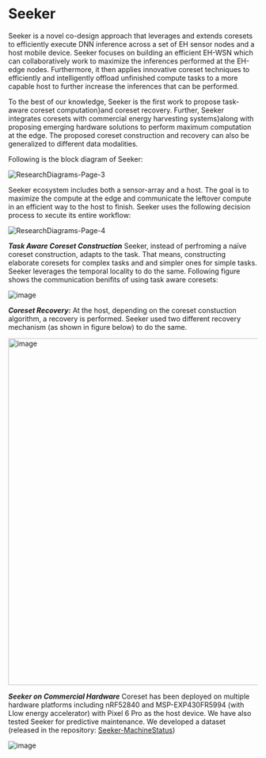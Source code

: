 # Seeker

Seeker is a novel co-design approach that leverages and extends coresets to efficiently execute DNN inference across a set of EH sensor nodes and a host mobile device. Seeker focuses on building an efficient EH-WSN which can collaboratively work to maximize the inferences performed at the EH-edge nodes.  Furthermore, it then applies innovative coreset techniques to efficiently and intelligently offload unfinished compute tasks to a more capable host to further increase the inferences that can be performed.

To the best of our knowledge, Seeker is the first work to propose task-aware coreset computation}and coreset recovery. Further, Seeker integrates coresets with commercial energy harvesting systems}along with proposing emerging hardware solutions to perform maximum computation at the edge. The proposed coreset construction and recovery can also be generalized to different data modalities.

Following is the block diagram of Seeker:

![ResearchDiagrams-Page-3](https://user-images.githubusercontent.com/15208196/236058165-f3106e1a-f6ff-432d-9f75-3310df393f4c.jpg)

Seeker ecosystem includes both a sensor-array and a host. The goal is to maximize the compute at the edge and communicate the leftover compute in an efficient way to the host to finish. Seeker uses the following decision process to xecute its entire workflow:

![ResearchDiagrams-Page-4](https://user-images.githubusercontent.com/15208196/236057904-cac02977-f4cf-41f6-9bd4-8ed9d8154ebd.jpg)

_**Task Aware Coreset Construction**_
Seeker, instead of perfroming a naïve coreset construction, adapts to the task. That means, constructing elaborate coresets for complex tasks and and simpler ones for simple tasks. Seeker leverages the temporal locality to do the same. Following figure shows the communication benifits of using task aware coresets:

![image](https://user-images.githubusercontent.com/15208196/236060899-02b1670c-1c3a-4435-a4c2-d3e054ea6831.png)

_**Coreset Recovery:**_
At the host, depending on the coreset constuction algorithm, a recovery is performed. Seeker used two different recovery mechanism (as shown in figure below) to do the same. 

<img width="700" alt="image" src="https://user-images.githubusercontent.com/15208196/236059628-ab91d4b4-f002-4ffc-b72a-a921bd60ce57.png">

_**Seeker on Commercial Hardware**_
Coreset has been deployed on multiple hardware platforms including nRF52840 and MSP-EXP430FR5994 (with Llow energy accelerator) with Pixel 6 Pro as the host device. We have also tested Seeker for predictive maintenance. We developed a dataset (released in the repository: [Seeker-MachineStatus](https://github.com/TheSeekerProject/Seeker-MachineStatus))

![image](https://user-images.githubusercontent.com/15208196/236062322-ce86b8aa-f813-464a-96a3-cf6e88f72542.png)
